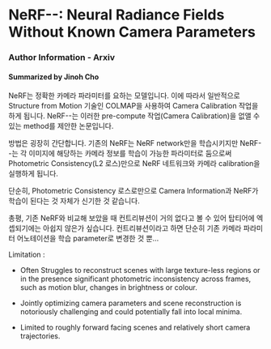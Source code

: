 # NeRF--: Neural Radiance Fields Without Known Camera Parameters
### Author Information - Arxiv 
#### Summarized by Jinoh Cho

NeRF는 정확한 카메라 파라미터를 요하는 모델입니다. 이에 따라서 일반적으로 Structure from Motion 기술인 COLMAP을 사용하여 Camera Calibration 작업을 하게 됩니다. NeRF--는 이러한 pre-compute 작업(Camera Calibration)을 없앨 수 있는 method를 제안한 논문입니다. 

방법은 굉장히 간단합니다. 기존의 NeRF는 NeRF network만을 학습시키지만 NeRF--는 각 이미지에 해당하는 카메라 정보를 학습이 가능한 파라미터로 둠으로써 Photometric Consistency(L2 로스)만으로 NeRF 네트워크와 카메라 calibration을 실행하게 됩니다.

단순히, Photometric Consistency 로스로만으로 Camera Information과 NeRF가 학습이 된다는 것 자체가 신기한 것 같습니다.

총평, 기존 NeRF와 비교해 보았을 때 컨트리뷰션이 거의 없다고 볼 수 있어 탑티어에 엑셉되기에는 아쉽지 않은가 싶습니다. 컨트리뷰션이라고 하면 단순히 기존 카메라 파라미터 어노테이션을 학습 parameter로 변경한 것 뿐...

Limitation :

* Often Struggles to reconstruct scenes with large texture-less regions or in the presence significant photometric inconsistency across frames, such as motion blur, changes in brightness or colour.
	
* Jointly optimizing camera parameters and scene reconstruction is notoriously challenging and could potentially fall into local minima.
	
* Limited to roughly forward facing scenes and relatively short camera trajectories.